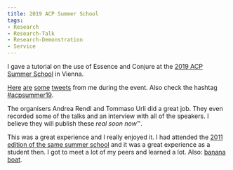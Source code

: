```yaml
---
title: 2019 ACP Summer School
tags:
- Research
- Research-Talk
- Research-Demonstration
- Service
---
```


I gave a tutorial on the use of Essence and Conjure at the [2019 ACP Summer School](https://school.a4cp.org/summer2019/) in Vienna.

[Here](https://twitter.com/ozgurakgun/status/1145397886403977217) [are](https://twitter.com/acpsschool2019/status/1145678114636402688) [some](https://twitter.com/ozgurakgun/status/1146811212191031297) [tweets](https://twitter.com/ozgurakgun/status/1146727227154980864) from me during the event. Also check the hashtag [#acpsummer19](https://twitter.com/hashtag/acpsummer19).

The organisers Andrea Rendl and Tommaso Urli did a great job. They even recorded some of the talks and an interview with all of the speakers. I believe they will publish these *real soon now*™.

This was a great experience and I really enjoyed it. I had attended the [2011 edition of the same summer school](https://school.a4cp.org/summer2011/) and it was a great experience as a student then. I got to meet a lot of my peers and learned a lot. Also: [banana boat](https://school.a4cp.org/summer2011/photos/Joe/DSCN0400.jpg).
